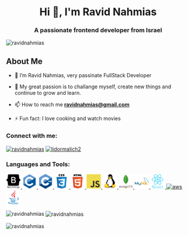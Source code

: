 <h1 align="center">Hi 👋, I'm Ravid Nahmias </h1>
<h3 align="center">A passionate frontend developer from Israel</h3>

<p align="left"> <img src="https://komarev.com/ghpvc/?username=ravidnahmias&label=Profile%20views&color=0e75b6&style=flat" alt="ravidnahmias" /> </p>

<h2> About Me </h2>

- 🌱 I’m Ravid Nahmias, very passinate FullStack Developer

- 💬 My great passion is to challange myself, create new things and continue to grow and learn.

- 📫 How to reach me **ravidnahmias@gmail.com**

- ⚡ Fun fact: I love cooking and watch movies

<h3 align="left">Connect with me:</h3>
<p align="left">
<a href="https://www.linkedin.com/in/ravid-nahmias-b24a181ab/" target="blank"><img align="center" src="https://raw.githubusercontent.com/rahuldkjain/github-profile-readme-generator/master/src/images/icons/Social/linked-in-alt.svg" alt="ravidnahmias" height="30" width="40" /></a>
<a href="https://github.com/Ravid-Nahmias" target="blank"><img align="center" src="https://skillicons.dev/icons?i=github" alt="lidormalich2" height="30" width="40" /></a>
</p>

<h3 align="left">Languages and Tools:</h3>
<p align="left"> 
  <a href="https://getbootstrap.com" target="_blank" rel="noreferrer"> <img src="https://raw.githubusercontent.com/devicons/devicon/master/icons/bootstrap/bootstrap-plain-wordmark.svg" alt="bootstrap" width="40" height="40"/> </a>
  <a href="https://www.cprogramming.com/" target="_blank" rel="noreferrer"> <img src="https://raw.githubusercontent.com/devicons/devicon/master/icons/c/c-original.svg" alt="c" width="40" height="40"/> </a> 
  <a href="https://www.w3schools.com/cpp/" target="_blank" rel="noreferrer"> <img src="https://raw.githubusercontent.com/devicons/devicon/master/icons/cplusplus/cplusplus-original.svg" alt="cplusplus" width="40" height="40"/> </a> 
  <a href="https://www.w3schools.com/css/" target="_blank" rel="noreferrer"> <img src="https://raw.githubusercontent.com/devicons/devicon/master/icons/css3/css3-original-wordmark.svg" alt="css3" width="40" height="40"/> </a> 
  <a href="https://www.w3.org/html/" target="_blank" rel="noreferrer"> <img src="https://raw.githubusercontent.com/devicons/devicon/master/icons/html5/html5-original-wordmark.svg" alt="html5" width="40" height="40"/> </a> 
  <a href="https://developer.mozilla.org/en-US/docs/Web/JavaScript" target="_blank" rel="noreferrer"> <img src="https://raw.githubusercontent.com/devicons/devicon/master/icons/javascript/javascript-original.svg" alt="javascript" width="40" height="40"/> </a> 
  <a href="https://www.linux.org/" target="_blank" rel="noreferrer"> <img src="https://raw.githubusercontent.com/devicons/devicon/master/icons/linux/linux-original.svg" alt="linux" width="40" height="40"/> </a> 
  <a href="https://www.mongodb.com/" target="_blank" rel="noreferrer"> <img src="https://raw.githubusercontent.com/devicons/devicon/master/icons/mongodb/mongodb-original-wordmark.svg" alt="mongodb" width="40" height="40"/> </a>
  <a href="https://www.mysql.com/" target="_blank" rel="noreferrer"> <img src="https://raw.githubusercontent.com/devicons/devicon/master/icons/mysql/mysql-original-wordmark.svg" alt="mysql" width="40" height="40"/> </a> 
  <a href="https://reactjs.org/" target="_blank" rel="noreferrer"> <img src="https://raw.githubusercontent.com/devicons/devicon/master/icons/react/react-original-wordmark.svg" alt="react" width="40" height="40"/> </a>
  <a href="https://aws.amazon.com" target="_blank" rel="noreferrer"> <img src="https://skillicons.dev/icons?i=aws" alt="aws" width="40" height="40"/> </a>
  <a href="https://www.java.com" target="_blank" rel="noreferrer"> <img src="https://raw.githubusercontent.com/devicons/devicon/master/icons/java/java-original.svg" alt="java" width="40" height="40"/> </a>
 </p>


<p><img align="left" src="https://github-readme-stats.vercel.app/api/top-langs?username=ravidnahmias&show_icons=true&locale=en&layout=compact" alt="ravidnahmias" /></p>

<p>&nbsp;<img align="center" src="https://github-readme-stats.vercel.app/api?username=ravidnahmias&show_icons=true&locale=en" alt="ravidnahmias" /></p>

<p><img align="center" src="https://github-readme-streak-stats.herokuapp.com/?user=ravidnahmias&" alt="ravidnahmias" /></p>

